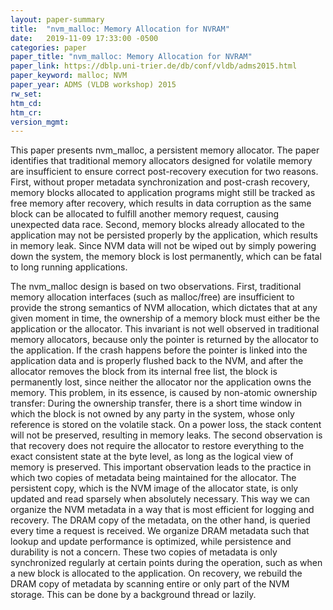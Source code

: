 ```yaml
---
layout: paper-summary
title:  "nvm_malloc: Memory Allocation for NVRAM"
date:   2019-11-09 17:33:00 -0500
categories: paper
paper_title: "nvm_malloc: Memory Allocation for NVRAM"
paper_link: https://dblp.uni-trier.de/db/conf/vldb/adms2015.html
paper_keyword: malloc; NVM
paper_year: ADMS (VLDB workshop) 2015
rw_set:
htm_cd:
htm_cr:
version_mgmt:
---
```


This paper presents nvm_malloc, a persistent memory allocator. The paper identifies that traditional memory allocators
designed for volatile memory are insufficient to ensure correct post-recovery execution for two reasons. First, without
proper metadata synchronization and post-crash recovery, memory blocks allocated to application programs might still be 
tracked as free memory after recovery, which results in data corruption as the same block can be allocated to fulfill
another memory request, causing unexpected data race. Second, memory blocks already allocated to the application may
not be persisted properly by the application, which results in memory leak. Since NVM data will not be wiped out by
simply powering down the system, the memory block is lost permanently, which can be fatal to long running applications.

The nvm_malloc design is based on two observations. First, traditional memory allocation interfaces (such as malloc/free)
are insufficient to provide the strong semantics of NVM allocation, which dictates that at any given moment in time, the
ownership of a memory block must either be the application or the allocator. This invariant is not well observed in
traditional memory allocators, because only the pointer is returned by the allocator to the application. If the crash
happens before the pointer is linked into the application data and is properly flushed back to the NVM, and after the 
allocator removes the block from its internal free list, the block is permanently lost, since neither the allocator
nor the application owns the memory. This problem, in its essence, is caused by non-atomic ownership transfer: During 
the ownership transfer, there is a short time window in which the block is not owned by any party in the system, whose 
only reference is stored on the volatile stack. On a power loss, the stack content will not be preserved, resulting in 
memory leaks. The second observation is that recovery does not require the allocator to restore everything to the exact
consistent state at the byte level, as long as the logical view of memory is preserved. This important observation leads
to the practice in which two copies of metadata being maintained for the allocator. The persistent copy, which is the
NVM image of the allocator state, is only updated and read sparsely when absolutely necessary. This way we can organize 
the NVM metadata in a way that is most efficient for logging and recovery. The DRAM copy of the metadata, on the other 
hand, is queried every time a request is received. We organize DRAM metadata such that lookup and update performance is 
optimized, while persistence and durability is not a concern. These two copies of metadata is only synchronized regularly 
at certain points during the operation, such as when a new block is allocated to the application. On recovery, we rebuild
the DRAM copy of metadata by scanning entire or only part of the NVM storage. This can be done by a background thread
or lazily.